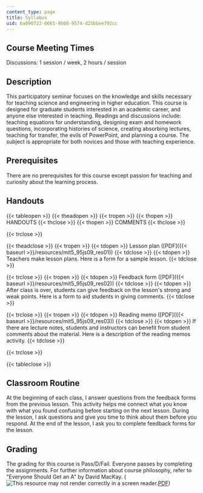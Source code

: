 ```yaml
---
content_type: page
title: Syllabus
uid: ba090722-0661-9b08-9574-d25bbee792cc
---
```


Course Meeting Times
--------------------

Discussions: 1 session / week, 2 hours / session

Description
-----------

This participatory seminar focuses on the knowledge and skills necessary for teaching science and engineering in higher education. This course is designed for graduate students interested in an academic career, and anyone else interested in teaching. Readings and discussions include: teaching equations for understanding, designing exam and homework questions, incorporating histories of science, creating absorbing lectures, teaching for transfer, the evils of PowerPoint, and planning a course. The subject is appropriate for both novices and those with teaching experience.

Prerequisites
-------------

There are no prerequisites for this course except passion for teaching and curiosity about the learning process.

Handouts
--------

{{< tableopen >}}
{{< theadopen >}}
{{< tropen >}}
{{< thopen >}}
HANDOUTS
{{< thclose >}}
{{< thopen >}}
COMMENTS
{{< thclose >}}

{{< trclose >}}

{{< theadclose >}}
{{< tropen >}}
{{< tdopen >}}
Lesson plan ([PDF]({{< baseurl >}}/resources/mit5_95js09_res01))
{{< tdclose >}}
{{< tdopen >}}
Teachers make lesson plans. Here is a form for a sample lesson.
{{< tdclose >}}

{{< trclose >}}
{{< tropen >}}
{{< tdopen >}}
Feedback form ([PDF]({{< baseurl >}}/resources/mit5_95js09_res02))
{{< tdclose >}}
{{< tdopen >}}
After class is over, students can give feedback on the lesson's strong and weak points. Here is a form to aid students in giving comments.
{{< tdclose >}}

{{< trclose >}}
{{< tropen >}}
{{< tdopen >}}
Reading memo ([PDF]({{< baseurl >}}/resources/mit5_95js09_res03))
{{< tdclose >}}
{{< tdopen >}}
If there are lecture notes, students and instructors can benefit from student comments about the material. Here is a description of the reading memos activity.
{{< tdclose >}}

{{< trclose >}}

{{< tableclose >}}
  

Classroom Routine
-----------------

At the beginning of each class, I answer questions from the feedback forms from the previous lesson. This activity helps me connect what you know with what you found confusing before starting on the next lesson. During the lesson, I ask questions and give you time to think about them before you respond. At the end of the lesson, I ask you to complete feedback forms for the lesson.

Grading
-------

The grading for this course is Pass/D/Fail. Everyone passes by completing the assignments. For further information about course philosophy, refer to "Everyone Should Get an A" by David MacKay. (![This resource may not render correctly in a screen reader.](/images/inacessible.gif)[PDF](http://www.inference.phy.cam.ac.uk/mackay/exams.pdf))